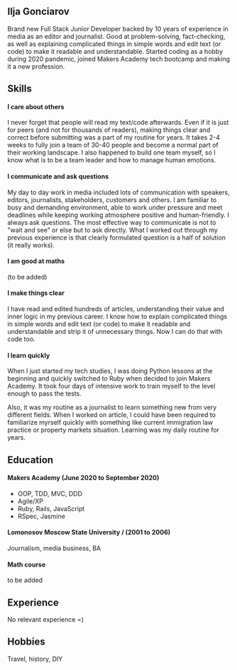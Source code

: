 ## Ilja Gonciarov

Brand new Full Stack Junior Developer backed by 10 years of experience in media as an editor and journalist. Good at problem-solving, fact-checking, as well as explaining complicated things in simple words and edit text (or code) to make it readable and understandable. 
Started coding as a hobby during 2020 pandemic, joined Makers Academy tech bootcamp and making it a new profession.   

## Skills

#### I care about others
I never forget that people will read my text/code afterwards. Even if it is just for peers (and not for thousands of readers), making things clear and correct before submitting was a part of my routine for years. 
It takes 2-4 weeks to fully join a team of 30-40 people and become a normal part of their working landscape. I also happened to build one team myself, so I know what is to be a team leader and how to manage human emotions.

#### I communicate and ask questions
My day to day work in media included lots of communication with speakers, editors, journalists, stakeholders, customers and others. I am familiar to busy and demanding environment, able to work under pressure and meet deadlines while keeping working atmosphere positive and human-friendly.
I always ask questions. The most effective way to communicate is not to "wait and see" or else but to ask directly. What I worked out through my previous experience is that clearly formulated question is a half of solution (it really works).

#### I am good at maths
(to be added)

#### I make things clear
I have read and edited hundreds of articles, understanding their value and inner logic in my previous career. I know how to explain complicated things in simple words and edit text (or code) to make it readable and understandable and strip it of unnecessary things.  Now I can do that with code too.

#### I learn quickly

When I just started my tech studies, I was doing Python lessons at the beginning and quickly switched to Ruby when decided to join Makers Academy. It took four days of intensive work to train myself to the level enough to pass the tests.

Also, it was my routine as a journalist to learn something new from very different fields. When I worked on article, I could have been required to familiarize myrself quickly with something like current immigration law practice or property markets situation. Learning was my daily routine for years.



## Education

#### Makers Academy (June 2020 to September 2020)

- OOP, TDD, MVC, DDD
- Agile/XP
- Ruby, Rails, JavaScript
- RSpec, Jasmine

#### Lomonosov Moscow State University / (2001 to 2006)

Journalism, media business, BA


#### Math course

to be added

## Experience

No relevant experience =)

## Hobbies

Travel, history, DIY
